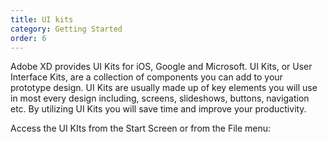```yaml
---
title: UI kits
category: Getting Started
order: 6
---
```


Adobe XD provides UI Kits for iOS, Google and Microsoft. UI Kits, or User Interface Kits, are a collection of components you can add to your prototype design. UI Kits are usually made up of key elements you will use in most every design including, screens, slideshows, buttons, navigation etc. By utilizing UI Kits you will save time and improve your productivity.

Access the UI KIts from the Start Screen or from the File menu:  

